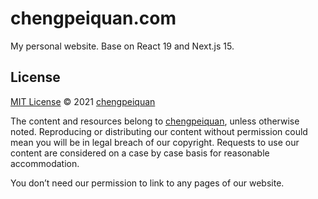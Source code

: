 # chengpeiquan.com

My personal website. Base on React 19 and Next.js 15.

## License

[MIT License](https://github.com/chengpeiquan/chengpeiquan.com/blob/main/LICENSE) © 2021 [chengpeiquan](https://github.com/chengpeiquan)

The content and resources belong to [chengpeiquan](https://github.com/chengpeiquan), unless otherwise noted. Reproducing or distributing our content without permission could mean you will be in legal breach of our copyright. Requests to use our content are considered on a case by case basis for reasonable accommodation.

You don’t need our permission to link to any pages of our website.
